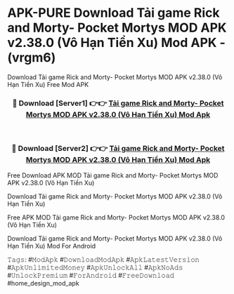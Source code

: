 # APK-PURE Download Tải game Rick and Morty- Pocket Mortys MOD APK v2.38.0 (Vô Hạn Tiền Xu) Mod APK - (vrgm6)
Download Tải game Rick and Morty- Pocket Mortys MOD APK v2.38.0 (Vô Hạn Tiền Xu) Free Mod APK

<div align="center">
<h3>🔴 Download [Server1] 👉👉 <a href="https://apk-comot.site?title=Tải_game_Rick_and_Morty-_Pocket_Mortys_MOD_APK_v2.38.0_(Vô_Hạn_Tiền_Xu)">Tải game Rick and Morty- Pocket Mortys MOD APK v2.38.0 (Vô Hạn Tiền Xu) Mod Apk</a></h3><br>

<h3>🔴 Download [Server2] 👉👉 <a href="https://apk-comot.site?title=Tải_game_Rick_and_Morty-_Pocket_Mortys_MOD_APK_v2.38.0_(Vô_Hạn_Tiền_Xu)">Tải game Rick and Morty- Pocket Mortys MOD APK v2.38.0 (Vô Hạn Tiền Xu) Mod Apk</a></h3>
</div>


Free Download APK MOD Tải game Rick and Morty- Pocket Mortys MOD APK v2.38.0 (Vô Hạn Tiền Xu)

Download Tải game Rick and Morty- Pocket Mortys MOD APK v2.38.0 (Vô Hạn Tiền Xu) 

Free APK MOD Tải game Rick and Morty- Pocket Mortys MOD APK v2.38.0 (Vô Hạn Tiền Xu) 

Download Tải game Rick and Morty- Pocket Mortys MOD APK v2.38.0 (Vô Hạn Tiền Xu) Mod For Android

𝚃𝚊𝚐𝚜: #𝙼𝚘𝚍𝙰𝚙𝚔 #𝙳𝚘𝚠𝚗𝚕𝚘𝚊𝚍𝙼𝚘𝚍𝙰𝚙𝚔 #𝙰𝚙𝚔𝙻𝚊𝚝𝚎𝚜𝚝𝚅𝚎𝚛𝚜𝚒𝚘𝚗 #𝙰𝚙𝚔𝚄𝚗𝚕𝚒𝚖𝚒𝚝𝚎𝚍𝙼𝚘𝚗𝚎𝚢 #𝙰𝚙𝚔𝚄𝚗𝚕𝚘𝚌𝚔𝙰𝚕𝚕 #𝙰𝚙𝚔𝙽𝚘𝙰𝚍𝚜 #𝚄𝚗𝚕𝚘𝚌𝚔𝙿𝚛𝚎𝚖𝚒𝚞𝚖 #𝙵𝚘𝚛𝙰𝚗𝚍𝚛𝚘𝚒𝚍 #𝙵𝚛𝚎𝚎𝙳𝚘𝚠𝚗𝚕𝚘𝚊𝚍 #home_design_mod_apk